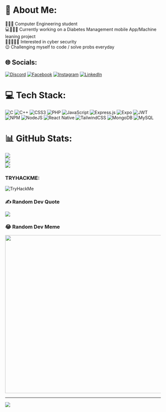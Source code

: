 # 💫 About Me:
🧑🏻‍💻 Computer Engineering student<br>💻👨🏻‍⚕️ Currently working on a Diabetes Management mobile App/Machine leaning project<br>🥷🏼🕵🏻‍♂️ Interested in cyber security<br>😉 Challenging myself to code / solve probs everyday


## 🌐 Socials:
[![Discord](https://img.shields.io/badge/Discord-%237289DA.svg?logo=discord&logoColor=white)](htttps://discord.gg/epsi.exe) [![Facebook](https://img.shields.io/badge/Facebook-%231877F2.svg?logo=Facebook&logoColor=white)](https://facebook.com/Ha%20Tim) [![Instagram](https://img.shields.io/badge/Instagram-%23E4405F.svg?logo=Instagram&logoColor=white)](https://instagram.com/epsi.exe) [![LinkedIn](https://img.shields.io/badge/LinkedIn-%230077B5.svg?logo=linkedin&logoColor=white)](https://linkedin.com/in/allouch%20hatim) 

# 💻 Tech Stack:
![C](https://img.shields.io/badge/c-%2300599C.svg?style=for-the-badge&logo=c&logoColor=white) ![C++](https://img.shields.io/badge/c++-%2300599C.svg?style=for-the-badge&logo=c%2B%2B&logoColor=white) ![CSS3](https://img.shields.io/badge/css3-%231572B6.svg?style=for-the-badge&logo=css3&logoColor=white) ![PHP](https://img.shields.io/badge/php-%23777BB4.svg?style=for-the-badge&logo=php&logoColor=white) ![JavaScript](https://img.shields.io/badge/javascript-%23323330.svg?style=for-the-badge&logo=javascript&logoColor=%23F7DF1E) ![Express.js](https://img.shields.io/badge/express.js-%23404d59.svg?style=for-the-badge&logo=express&logoColor=%2361DAFB) ![Expo](https://img.shields.io/badge/expo-1C1E24?style=for-the-badge&logo=expo&logoColor=#D04A37) ![JWT](https://img.shields.io/badge/JWT-black?style=for-the-badge&logo=JSON%20web%20tokens) ![NPM](https://img.shields.io/badge/NPM-%23000000.svg?style=for-the-badge&logo=npm&logoColor=white) ![NodeJS](https://img.shields.io/badge/node.js-6DA55F?style=for-the-badge&logo=node.js&logoColor=white) ![React Native](https://img.shields.io/badge/react_native-%2320232a.svg?style=for-the-badge&logo=react&logoColor=%2361DAFB) ![TailwindCSS](https://img.shields.io/badge/tailwindcss-%2338B2AC.svg?style=for-the-badge&logo=tailwind-css&logoColor=white) ![MongoDB](https://img.shields.io/badge/MongoDB-%234ea94b.svg?style=for-the-badge&logo=mongodb&logoColor=white) ![MySQL](https://img.shields.io/badge/mysql-%2300f.svg?style=for-the-badge&logo=mysql&logoColor=white)
# 📊 GitHub Stats:
![](https://github-readme-stats.vercel.app/api?username=octorose&theme=dark&hide_border=false&include_all_commits=true&count_private=true)<br/>
![](https://github-readme-streak-stats.herokuapp.com/?user=octorose&theme=dark&hide_border=false)<br/>
![](https://github-readme-stats.vercel.app/api/top-langs/?username=octorose&theme=dark&hide_border=false&include_all_commits=true&count_private=true&layout=compact)<br/>
### TRYHACKME:
<img src="https://tryhackme-badges.s3.amazonaws.com/octorose.png" alt="TryHackMe">


### ✍️ Random Dev Quote
![](https://quotes-github-readme.vercel.app/api?type=horizontal&theme=radical)

### 😂 Random Dev Meme
<img src="https://random-memer.herokuapp.com/" width="512px"/>

---
[![](https://visitcount.itsvg.in/api?id=octorose&icon=0&color=0)](https://visitcount.itsvg.in)

